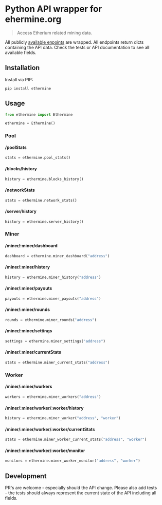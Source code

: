 # Python API wrapper for ehermine.org

> Access Etherium related mining data.

All publicly [available enpoints](https://ethermine.org/api/pool) are wrapped. All endpoints return dicts containing the API data. Check the tests or API documentation to see all available fields.

## Installation
Install via PIP:
```
pip install ethermine
```

## Usage
```python
from ethermine import Ethermine

ethermine = Ethermine()
```

### Pool
#### /poolStats

```python
stats = ethermine.pool_stats()
```

#### /blocks/history

```python
history = ethermine.blocks_history()
```

#### /networkStats

```python
stats = ethermine.network_stats()
```

#### /server/history

```python
history = ethermine.server_history()
```

### Miner

#### /miner/:miner/dashboard
```python
dashboard = ethermine.miner_dashboard("address")
```

#### /miner/:miner/history
```python
history = ethermine.miner_history("address")
```

#### /miner/:miner/payouts
```python
payouts = ethermine.miner_payouts("address")
```

#### /miner/:miner/rounds
```python
rounds = ethermine.miner_rounds("address")
```

#### /miner/:miner/settings
```python
settings = ethermine.miner_settings("address")
```

#### /miner/:miner/currentStats
```python
stats = ethermine.miner_current_stats("address")
```

### Worker
#### /miner/:miner/workers
```python
workers = ethermine.miner_workers("address")
```

#### /miner/:miner/worker/:worker/history
```python
history = ethermine.miner_worker("address", "worker")
```

#### /miner/:miner/worker/:worker/currentStats
```python
stats = ethermine.miner_worker_current_stats("address", "worker")
```

#### /miner/:miner/worker/:worker/monitor
```python
monitors = ethermine.miner_worker_monitor("address", "worker")
```

## Development
PR's are welcome - especially should the API change. Please also add tests - the tests should always represent the current state of the API including all fields.
